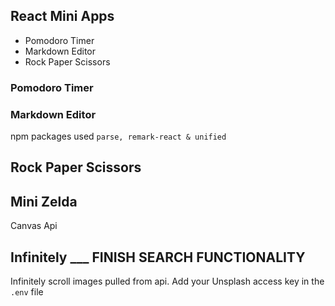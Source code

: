 ## React Mini Apps

-   Pomodoro Timer
-   Markdown Editor
-   Rock Paper Scissors

### Pomodoro Timer

### Markdown Editor

npm packages used `parse, remark-react & unified`

## Rock Paper Scissors

## Mini Zelda

Canvas Api

## Infinitely \_\_\_ FINISH SEARCH FUNCTIONALITY

Infinitely scroll images pulled from api. Add your Unsplash access key in the `.env` file

